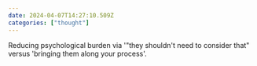 ```yaml
---
date: 2024-04-07T14:27:10.509Z
categories: ["thought"]
---
```

Reducing psychological burden via '"they shouldn't need to consider that" versus 'bringing them along your process'.
